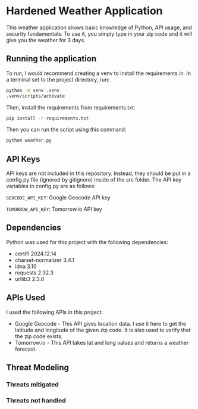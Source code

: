 # Hardened Weather Application
This weather application shows basic knowledge of Python, API usage, and security fundamentals. To use it, you simply type in your zip code and it will give you the weather for 3 days.

## Running the application
To run, I would recommend creating a venv to install the requirements in. In a terminal set to the project directory, run:
```bash
python -m venv .venv
.venv/scripts/activate
```

Then, install the requirements from requirements.txt:
```bash
pip install -r requirements.txt
```

Then you can run the script using this command:
```bash
python weather.py
```

## API Keys
API keys are not included in this repository. Instead, they should be put in a config.py file (ignored by gitignore) inside of the src folder. The API key variables in config.py are as follows:

`GEOCODE_API_KEY`: Google Geocode API key

`TOMORROW_API_KEY`: Tomorrow.io API key

## Dependencies
Python was used for this project with the following dependencies:
- certifi 2024.12.14
- charset-normalizer 3.4.1
- idna 3.10
- requests 2.32.3
- urllib3 2.3.0

## APIs Used
I used the following APIs in this project:
- Google Geocode - This API gives location data. I use it here to get the latitude and longitude of the given zip code. It is also used to verify that the zip code exists.
- Tomorrow.io - This API takes lat and long values and returns a weather forecast.

## Threat Modeling
### Threats mitigated

### Threats not handled
